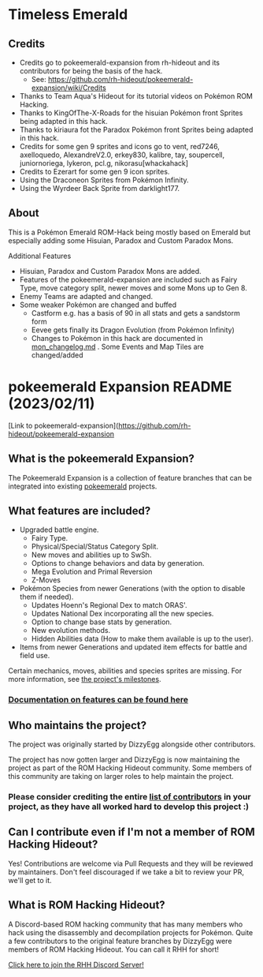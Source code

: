 # Timeless Emerald

## Credits

- Credits go to pokeemerald-expansion from rh-hideout and its contributors for being the basis of the hack.
    - See: https://github.com/rh-hideout/pokeemerald-expansion/wiki/Credits
- Thanks to Team Aqua's Hideout for its tutorial videos on Pokémon ROM Hacking.
- Thanks to KingOfThe-X-Roads for the hisuian Pokémon front Sprites being adapted in this hack.
- Thanks to kiriaura fot the Paradox Pokémon front Sprites being adapted in this hack.
- Credits for some gen 9 sprites and icons go to vent, red7246, axelloquedo, AlexandreV2.0, erkey830, kalibre, tay, soupercell, juniornoriega, lykeron, pcl.g, nikorasu[whackahack]
- Credits to Ezerart for some gen 9 icon sprites.
- Using the Draconeon Sprites from Pokémon Infinity.
- Using the Wyrdeer Back Sprite from darklight177.

## About

This is a Pokémon Emerald ROM-Hack being mostly based on Emerald but especially adding some Hisuian, Paradox and Custom Paradox Mons.

Additional Features
- Hisuian, Paradox and Custom Paradox Mons are added.
- Features of the pokeemerald-expansion are included such as Fairy Type, move category split, newer moves and some Mons up to Gen 8.
- Enemy Teams are adapted and changed.
- Some weaker Pokémon are changed and buffed
    - Castform e.g. has a basis of 90 in all stats and gets a sandstorm form
    - Eevee gets finally its Dragon Evolution (from Pokémon Infinity)
    - Changes to Pokémon in this hack are documented in [mon_changelog.md](./mon_changelog.md)
. Some Events and Map Tiles are changed/added

# pokeemerald Expansion README (2023/02/11)
[Link to pokeemerald-expansion](https://github.com/rh-hideout/pokeemerald-expansion

## What is the pokeemerald Expansion?

The Pokeemerald Expansion is a collection of feature branches that can be integrated into existing [pokeemerald](https://github.com/pret/pokeemerald) projects.

## What features are included?
- Upgraded battle engine.
    - Fairy Type.
    - Physical/Special/Status Category Split.
    - New moves and abilities up to SwSh.
    - Options to change behaviors and data by generation.
    - Mega Evolution and Primal Reversion
    - Z-Moves
- Pokémon Species from newer Generations (with the option to disable them if needed).
    - Updates Hoenn's Regional Dex to match ORAS'.
    - Updates National Dex incorporating all the new species.
    - Option to change base stats by generation.
    - New evolution methods.
    - Hidden Abilities data (How to make them available is up to the user).
- Items from newer Generations and updated item effects for battle and field use.

Certain mechanics, moves, abilities and species sprites are missing. For more information, see [the project's milestones](https://github.com/rh-hideout/pokeemerald-expansion/milestones).

### [Documentation on features can be found here](https://github.com/rh-hideout/pokeemerald-expansion/wiki)

## Who maintains the project?

The project was originally started by DizzyEgg alongside other contributors.

The project has now gotten larger and DizzyEgg is now maintaining the project as part of the ROM Hacking Hideout community. Some members of this community are taking on larger roles to help maintain the project.

### Please consider crediting the entire [list of contributors](https://github.com/rh-hideout/pokeemerald-expansion/wiki/Credits) in your project, as they have all worked hard to develop this project :)

## Can I contribute even if I'm not a member of ROM Hacking Hideout?

Yes! Contributions are welcome via Pull Requests and they will be reviewed by maintainers. Don't feel discouraged if we take a bit to review your PR, we'll get to it.

## What is ROM Hacking Hideout?

A Discord-based ROM hacking community that has many members who hack using the disassembly and decompilation projects for Pokémon. Quite a few contributors to the original feature branches by DizzyEgg were members of ROM Hacking Hideout. You can call it RHH for short!

[Click here to join the RHH Discord Server!](https://discord.gg/6CzjAG6GZk)
